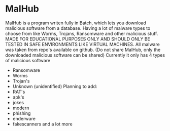# MalHub
MalHub is a program writen fully in Batch, which lets you download malicious software from a database. Having a lot of malware types to choose from like Worms, Trojans, Ransomware and other malicious stuff. MADE FOR EDUCATIONAL PURPOSES ONLY AND SHOULD ONLY BE TESTED IN SAFE ENVIRONMENTS LIKE VIRTUAL MACHINES. All malware was taken from repo's available on github. (Do not share MalHub, only the downloaded malicious software can be shared)
Currently it only has 4 types of malicious software
- Ransomware
- Worms
- Trojan's
- Unknown (unidentified)
Planning to add:
- RAT's
- apk's
- jokes
- modern
- phishing
- enderware
- fakescanners
 and a lot more
